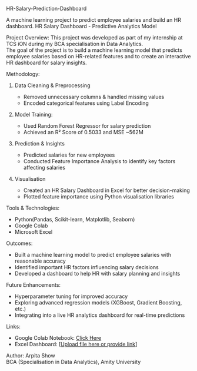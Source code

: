 HR-Salary-Prediction-Dashboard

A machine learning project to predict employee salaries and build an HR dashboard.
 HR Salary Dashboard - Predictive Analytics Model

 Project Overview:
This project was developed as part of my internship at TCS iON during my BCA specialisation in Data Analytics.  
The goal of the project is to build a machine learning model that predicts employee salaries based on HR-related features and to create an interactive HR dashboard for salary insights.

  Methodology:
1. Data Cleaning & Preprocessing
   - Removed unnecessary columns & handled missing values  
   - Encoded categorical features using Label Encoding

2. Model Training:  
   - Used Random Forest Regressor for salary prediction  
   - Achieved an R² Score of 0.5033 and MSE ~562M  

3. Prediction & Insights
   - Predicted salaries for new employees  
   - Conducted Feature Importance Analysis to identify key factors affecting salaries  

4. Visualisation
   - Created an HR Salary Dashboard in Excel for better decision-making  
   - Plotted feature importance using Python visualisation libraries  

Tools & Technologies:
- Python(Pandas, Scikit-learn, Matplotlib, Seaborn)  
- Google Colab
- Microsoft Excel

 Outcomes:
- Built a machine learning model to predict employee salaries with reasonable accuracy  
- Identified important HR factors influencing salary decisions  
- Developed a dashboard to help HR with salary planning and insights 

Future Enhancements:
- Hyperparameter tuning for improved accuracy  
- Exploring advanced regression models (XGBoost, Gradient Boosting, etc.)  
- Integrating into a live HR analytics dashboard for real-time predictions  



 Links:
- Google Colab Notebook: [Click Here]([https://colab.research.google.com/drive/1kCU-1rkllCtp8qjkYHemdDXS6HrOXY5c?usp=sharing](https://colab.research.google.com/drive/1kCU-1rkllCtp8qjkYHemdDXS6HrOXY5c?usp=sharing))  
- Excel Dashboard: [[Upload file here or provide link](https://1drv.ms/x/c/84fefe525e4ad4f6/ETw0R-WCvptGj-kLPIlE61IBokcKE07FbjWk96JG5rQfqw?e=Lud946)]  



Author: Arpita Show  
BCA (Specialisation in Data Analytics), Amity University
